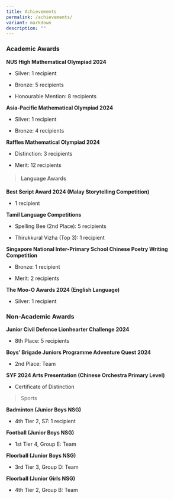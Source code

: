 ```yaml
---
title: Achievements
permalink: /achievements/
variant: markdown
description: ""
---
```

<h3>Academic Awards</h3>
<p><strong>NUS High Mathematical Olympiad 2024</strong>
</p>
<ul data-tight="true" class="tight">
<li>
<p>Silver: 1 recipient</p>
</li>
<li>
<p>Bronze: 5 recipients</p>
</li>
<li>
<p>Honourable Mention: 8 recipients</p>
</li>
</ul>
<p><strong>Asia-Pacific Mathematical Olympiad 2024</strong>
</p>
<ul data-tight="true" class="tight">
<li>
<p>Silver: 1 recipient</p>
</li>
<li>
<p>Bronze: 4 recipients</p>
</li>
</ul>
<p><strong>Raffles Mathematical Olympiad 2024</strong>
</p>
<ul data-tight="true" class="tight">
<li>
<p>Distinction: 3 recipients</p>
</li>
<li>
<p>Merit: 12 recipients</p>
</li>
</ul>
<blockquote>
<h4>Language Awards</h4>
</blockquote>
<p><strong>Best Script Award 2024 (Malay Storytelling Competition)</strong>
</p>
<ul data-tight="true" class="tight">
<li>
<p>1 recipient</p>
</li>
</ul>
<p><strong>Tamil Language Competitions</strong>
</p>
<ul data-tight="true" class="tight">
<li>
<p>Spelling Bee (2nd Place): 5 recipients</p>
</li>
<li>
<p>Thirukkural Vizha (Top 3): 1 recipient</p>
</li>
</ul>
<p><strong>Singapore National Inter-Primary School Chinese Poetry Writing Competition</strong>
</p>
<ul data-tight="true" class="tight">
<li>
<p>Bronze: 1 recipient</p>
</li>
<li>
<p>Merit: 2 recipients</p>
</li>
</ul>
<p><strong>The Moo-O Awards 2024 (English Language)</strong>
</p>
<ul data-tight="true" class="tight">
<li>
<p>Silver: 1 recipient</p>
</li>
</ul>
<h3>Non-Academic Awards</h3>
<p><strong>Junior Civil Defence Lionhearter Challenge 2024</strong>
</p>
<ul data-tight="true" class="tight">
<li>
<p>8th Place: 5 recipients</p>
</li>
</ul>
<p><strong>Boys’ Brigade Juniors Programme Adventure Quest 2024</strong>
</p>
<ul data-tight="true" class="tight">
<li>
<p>2nd Place: Team</p>
</li>
</ul>
<p><strong>SYF 2024 Arts Presentation (Chinese Orchestra Primary Level)</strong>
</p>
<ul data-tight="true" class="tight">
<li>
<p>Certificate of Distinction</p>
</li>
</ul>
<blockquote>
<p>Sports</p>
</blockquote>
<p><strong>Badminton (Junior Boys NSG)</strong>
</p>
<ul data-tight="true" class="tight">
<li>
<p>4th Tier 2, S7: 1 recipient</p>
</li>
</ul>
<p><strong>Football (Junior Boys NSG)</strong>
</p>
<ul data-tight="true" class="tight">
<li>
<p>1st Tier 4, Group E: Team</p>
</li>
</ul>
<p><strong>Floorball (Junior Boys NSG)</strong>
</p>
<ul data-tight="true" class="tight">
<li>
<p>3rd Tier 3, Group D: Team</p>
</li>
</ul>
<p><strong>Floorball (Junior Girls NSG)</strong>
</p>
<ul data-tight="true" class="tight">
<li>
<p>4th Tier 2, Group B: Team</p>
</li>
</ul>
<p></p>